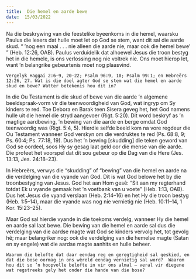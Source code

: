 ```yaml
---
title:  Die hemel en aarde bewe
date:  15/03/2022
---
```


Na die beskrywing van die feestelike byeenkoms in die hemel, waarsku Paulus die lesers dat hulle moet let op God se stem, want dit sal die aarde skud. “ ’nog een maal . . . nie alleen die aarde nie, maar ook die hemel bewe’ ” (Heb. 12:26, OAB). Paulus verduidelik dat alhoewel Jesus die troon bestyg het in die hemele, is ons verlossing nog nie voltrek nie.  Ons moet hierop let, want ’n belangrike gebeurtenis moet nog plaasvind.

`Vergelyk Haggai 2:6–9, 20–22; Psalm 96:9, 10; Psalm 99:1; en Hebreërs 12:26, 27. Wat is die doel agter God se stem wat die hemel en aarde skud en bewe? Watter betekenis hou dit in?`

In die Ou Testament is die skud of bewe van die aarde ’n algemene beeldspraak-vorm vir die teenwoordigheid van God, wat ingryp om Sy kinders te red. Toe Debora en Barak teen Sisera geveg het, het God namens hulle uit die hemel die stryd aangevoer (Rigt. 5:20). Dit word beskryf as ’n magtige aardbewing, ’n bewing van die aarde en berge omdat God teenwoordig was (Rigt. 5:4, 5). Hierdie selfde beeld kom na vore regdeur die Ou Testament wanneer God verskyn om die verdruktes te red (Ps. 68:8, 9; Ps. 60:4; Ps. 77:18, 19). Dus het ’n bewing [skudding] die teken geword van God se oordeel, soos Hy sy gesag laat geld oor die mense van die aarde.  Die profeet het voorspel dat dit sou gebeur op die Dag van die Here (Jes. 13:13, Jes. 24:18–23).

In Hebreërs, verwys die “skudding” of “bewing” van die hemel en aarde na die verdelging van die vyande van God.  Dit is wat God belowe het by die troonbestyging van Jesus.  God het aan Hom gesê: “Sit aan my regterhand totdat Ek u vyande gemaak het ’n voetbank van u voete” (Heb. 1:13, OAB). Dus het Jesus die vyand verslaan  (Heb. 2:14–16) en het Hy die troon bestyg (Heb. 1:5–14), maar die vyande was nog nie vernietig nie (Heb. 10:11–14, 1 Kor. 15:23–25).

Maar God sal hierdie vyande in die toekoms verdelg, wanneer Hy die hemel en aarde sal laat bewe. Die bewing van die hemel en aarde sal dus die verdelging  van die aardse magte wat God se kinders vervolg het, tot gevolg hê; maar belangriker nog: ook die verdelging van die hemelse magte (Satan en sy engele) wat die aardse magte aanhits en hulle beheer.

`Waarom die belofte dat daar eendag reg en geregtigheid sal geskied, en dat die bose oormag in ons wêreld eendag vernietig sal word?  Waarom hou dit so ’n hoopvolle belofte in vir ons almal – veral vir diegene wat regstreeks gely het onder die hande van die bose?`